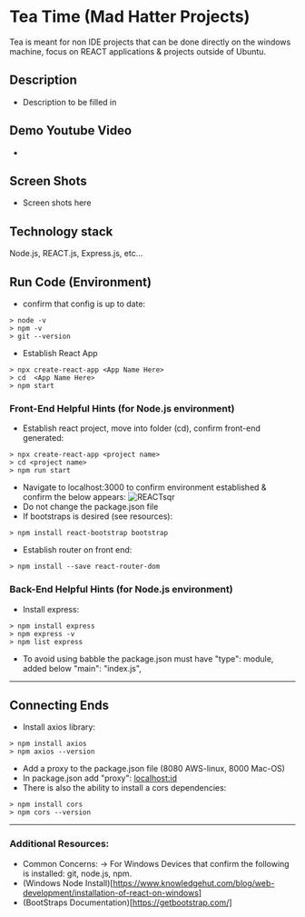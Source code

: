 # Tea Time (Mad Hatter Projects)
Tea is meant for non IDE projects that can be done directly on the windows machine, focus on REACT applications & projects outside of Ubuntu. 


## Description
- Description to be filled in 

## Demo Youtube Video
- 
## Screen Shots
- Screen shots here

## Technology stack
Node.js, REACT.js, Express.js, etc...

## Run Code (Environment)
- confirm that config is up to date:

```
> node -v
> npm -v
> git --version
```

-  Establish React App
```
> npx create-react-app <App Name Here>
> cd  <App Name Here>
> npm start
```




### Front-End Helpful Hints (for Node.js environment)

- Establish react project, move into folder (cd), confirm front-end generated:
```
> npx create-react-app <project name>
> cd <project name>
> npm run start
```
- Navigate to localhost:3000 to confirm environment established & confirm the below appears:
![REACTsqr](https://user-images.githubusercontent.com/112737682/229308612-826c64ef-dd92-4f78-a450-8531a8a0a542.jpg)
- Do not change the package.json file
- If bootstraps is desired (see resources):
```
> npm install react-bootstrap bootstrap
```
- Establish router on front end: 
```
> npm install --save react-router-dom
```


### Back-End Helpful Hints (for Node.js environment)

- Install express:
```
> npm install express
> npm express -v
> npm list express
```
- To avoid using babble the package.json must have "type": module, added below "main": "index.js",

--------------------------------------------------
## Connecting Ends
- Install axios library:
 ```
> npm install axios
> npm axios --version
```
- Add a proxy to the package.json file (8080 AWS-linux, 8000 Mac-OS)
- In package.json add "proxy": <localhost:id>
- There is also the ability to install a cors dependencies:
 ```
> npm install cors
> npm cors --version
```


--------------------------------------------------
### Additional Resources:
- Common Concerns:
-> For Windows Devices that confirm the following is installed: git, node.js, npm. 
- (Windows Node Install)[https://www.knowledgehut.com/blog/web-development/installation-of-react-on-windows]
- (BootStraps Documentation)[https://getbootstrap.com/]
